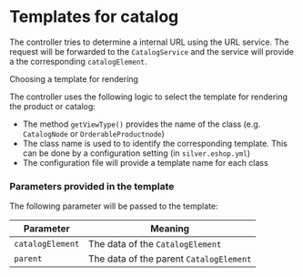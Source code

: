 # Templates for catalog

The controller tries to determine a internal URL using the URL service. The request will be forwarded to the `CatalogService` and the service will provide a the corresponding `catalogElement`.

Choosing a template for rendering

The controller uses the following logic to select the template for rendering the product or catalog:

- The method `getViewType()` provides the name of the class (e.g. `CatalogNode` or `OrderableProductnode`)
- The class name is used to to identify the corresponding template. This can be done by a configuration setting (in `silver.eshop.yml`)
- The configuration file will provide a template name for each class

### Parameters provided in the template

The following parameter will be passed to the template:

| Parameter        | Meaning                                 |
| ---------------- | --------------------------------------- |
| `catalogElement` | The data of the `CatalogElement`        |
| `parent`         | The data of the parent `CatalogElement` |
